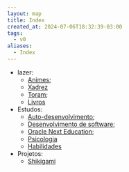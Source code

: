 ```yaml
---
layout: map
title: Index
created_at: 2024-07-06T18:32:39-03:00
tags:
  - v0
aliases:
  - Index
---
```

- lazer:
	- [Animes](maps/2024-07-11-Animes);
	- [Xadrez](maps/2024-07-11-Xadrez.md)
	- [Toram](maps/2024-07-11-Toram.md);
	- [Livros](maps/2024-07-11-Livros.md)
- Estudos:
	- [Auto-desenvolvimento](maps/2024-07-11-Auto_desenvolvimento.md);
	- [Desenvolvimento de software](maps/2024-07-11-Desenvolvimento_de_software.md);
	- [Oracle Next Education](maps/2024-07-11-Oracle_Next_Education.md);
	- [Psicologia](maps/2024-07-11-Psicologia.md)
	- [Habilidades](maps/2024-07-11-Habilidades.md)
- Projetos:
	- [Shikigami](api/2024/06/2024-06-30-Shikigami.md)
